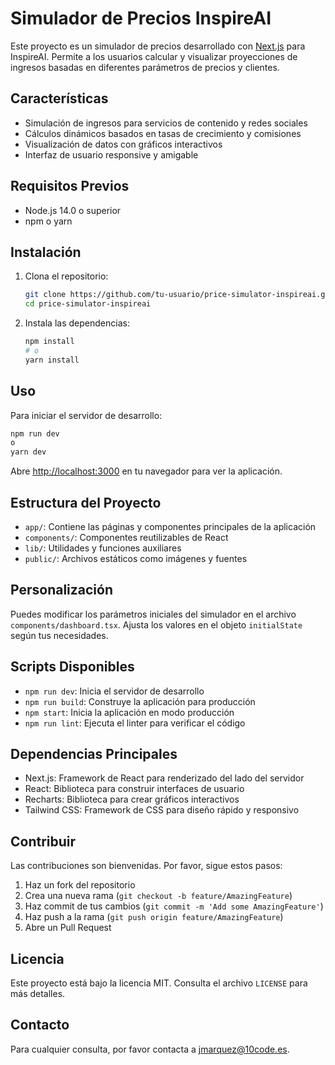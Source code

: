 # Simulador de Precios InspireAI

Este proyecto es un simulador de precios desarrollado con [Next.js](https://nextjs.org) para InspireAI. Permite a los usuarios calcular y visualizar proyecciones de ingresos basadas en diferentes parámetros de precios y clientes.

## Características

- Simulación de ingresos para servicios de contenido y redes sociales
- Cálculos dinámicos basados en tasas de crecimiento y comisiones
- Visualización de datos con gráficos interactivos
- Interfaz de usuario responsive y amigable

## Requisitos Previos

- Node.js 14.0 o superior
- npm o yarn

## Instalación

1. Clona el repositorio:

   ```bash
   git clone https://github.com/tu-usuario/price-simulator-inspireai.git
   cd price-simulator-inspireai
   ```

2. Instala las dependencias:

   ```bash
   npm install
   # o
   yarn install
   ```

## Uso

Para iniciar el servidor de desarrollo:

```bash
npm run dev
o
yarn dev
```

Abre [http://localhost:3000](http://localhost:3000) en tu navegador para ver la aplicación.

## Estructura del Proyecto

- `app/`: Contiene las páginas y componentes principales de la aplicación
- `components/`: Componentes reutilizables de React
- `lib/`: Utilidades y funciones auxiliares
- `public/`: Archivos estáticos como imágenes y fuentes

## Personalización

Puedes modificar los parámetros iniciales del simulador en el archivo `components/dashboard.tsx`. Ajusta los valores en el objeto `initialState` según tus necesidades.

## Scripts Disponibles

- `npm run dev`: Inicia el servidor de desarrollo
- `npm run build`: Construye la aplicación para producción
- `npm start`: Inicia la aplicación en modo producción
- `npm run lint`: Ejecuta el linter para verificar el código

## Dependencias Principales

- Next.js: Framework de React para renderizado del lado del servidor
- React: Biblioteca para construir interfaces de usuario
- Recharts: Biblioteca para crear gráficos interactivos
- Tailwind CSS: Framework de CSS para diseño rápido y responsivo

## Contribuir

Las contribuciones son bienvenidas. Por favor, sigue estos pasos:

1. Haz un fork del repositorio
2. Crea una nueva rama (`git checkout -b feature/AmazingFeature`)
3. Haz commit de tus cambios (`git commit -m 'Add some AmazingFeature'`)
4. Haz push a la rama (`git push origin feature/AmazingFeature`)
5. Abre un Pull Request

## Licencia

Este proyecto está bajo la licencia MIT. Consulta el archivo `LICENSE` para más detalles.

## Contacto

Para cualquier consulta, por favor contacta a [jmarquez@10code.es](mailto:jmarquez@10code.es).
